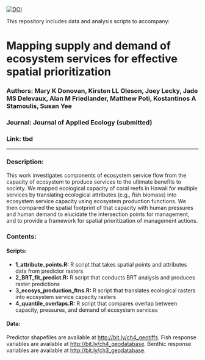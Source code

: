 [![DOI](https://zenodo.org/badge/147867464.svg)](https://zenodo.org/badge/latestdoi/147867464)

This repository includes data and analysis scripts to accompany:

# Mapping supply and demand of ecosystem services for effective spatial prioritization

### Authors: Mary K Donovan, Kirsten LL Oleson, Joey Lecky, Jade MS Delevaux, Alan M Friedlander, Matthew Poti, Kostantinos A Stamoulis, Susan Yee
### Journal: Journal of Applied Ecology (submitted)
### Link: tbd

-----

### Description:
This work investigates components of ecosystem service flow from the capacity of ecosystem to produce services to the ultimate benefits to society. We mapped ecological capacity of coral reefs in Hawaii for multiple services by translating ecological attributes (e.g., fish biomass) into ecosystem service capacity using ecosystem production functions. We then compared the spatial footprint of that capacity with human pressures and human demand to elucidate the intersection points for management, and to provide a framework for spatial prioritization of management actions.

### Contents:
#### Scripts:
* **1_attribute_points.R:** R script that takes spatial points and attributes data from predictor rasters
* **2_BRT_fit_predict.R:** R script that conducts BRT analysis and produces raster predictions
* **3_ecosys_production_ftns.R:** R script that translates ecological rasters into ecosystem service capacity rasters
* **4_quantile_overlaps.R:** R script that compares overlap between capacity, pressures, and demand of ecosystem services

#### Data:
Predictor shapefiles are available at <http://bit.ly/ch4_geotiffs>. Fish response variables are available at <http://bit.ly/ch4_geodatabase>. Benthic response variables are available at <http://bit.ly/ch3_geodatabase>.

